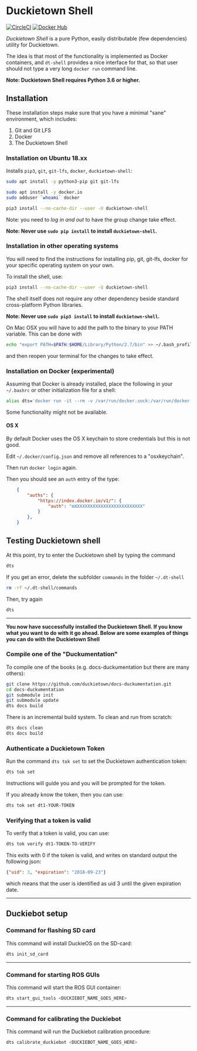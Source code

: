 # Duckietown Shell

[![CircleCI](https://circleci.com/gh/duckietown/duckietown-shell.svg?style=shield)](https://circleci.com/gh/duckietown/duckietown-shell) 
[![Docker Hub](https://img.shields.io/docker/pulls/duckietown/duckietown-shell.svg)](https://hub.docker.com/r/duckietown/duckietown-shell/)

*Duckietown Shell* is a pure Python, easily distributable (few dependencies) utility for Duckietown.

The idea is that most of the functionality is implemented as Docker containers, and `dt-shell` provides a nice interface for that, so that user should not type a very long `docker run` command line.

**Note: Duckietown Shell requires Python 3.6 or higher.**

## Installation

These installation steps make sure that you have a minimal "sane" environment, which includes:

1. Git and Git LFS
2. Docker
3. The Duckietown Shell

### Installation on Ubuntu 18.xx

Installs `pip3`, `git`, `git-lfs`, `docker`, `duckietown-shell`:

```bash
sudo apt install -y python3-pip git git-lfs

sudo apt install -y docker.io
sudo adduser `whoami` docker

pip3 install --no-cache-dir --user -U duckietown-shell
```

Note: you need to *log in and out* to have the group change take effect.

**Note: Never use `sudo pip install` to install `duckietown-shell`.**

### Installation in other operating systems

You will need to find the instructions for installing pip, git, git-lfs, docker for your specific operating system on your own.

To install the shell, use:

```bash
pip3 install --no-cache-dir --user -U duckietown-shell
```

The shell itself does not require any other dependency beside standard cross-platform Python libraries.

**Note: Never use `sudo pip3 install` to install `duckietown-shell`.**

On Mac OSX you will have to add the path to the binary to your PATH variable.
This can be done with

```bash
echo "export PATH=$PATH:$HOME/Library/Python/2.7/bin" >> ~/.bash_profile
```

and then reopen your terminal for the changes to take effect.

### Installation on Docker (experimental)

Assuming that Docker is already installed, place the following in your `~/.bashrc` or other initialization file for a shell:

```bash
alias dts='docker run -it --rm -v /var/run/docker.sock:/var/run/docker.sock  -w $PWD -v $PWD:$PWD -v ~/.dt-shell:/root/.dt-shell -v ~/.docker:/root/.docker duckietown/duckietown-shell:v3 dts'
```

Some functionality might not be available.

#### OS X

By default Docker uses the OS X keychain to store credentials but this is not good.

Edit `~/.docker/config.json` and remove all references to a "osxkeychain".

Then run `docker login` again.

Then you should see an `auth` entry of the type:

```json
    {
        "auths": {
            "https://index.docker.io/v1/": {
                "auth": "mXXXXXXXXXXXXXXXXXXXXXXXXXX"
            }
        },
    }
```

## Testing Duckietown shell

At this point, try to enter the Duckietown shell by typing the command

```bash
dts
```

If you get an error, delete the subfolder `commands` in the folder `~/.dt-shell`

```bash
rm -rf ~/.dt-shell/commands
```

Then, try again

```bash
dts
```

-----------------------

**You now have successfully installed the Duckietown Shell. If you know what you want to do with it go ahead. Below are some examples of things you can do with the Duckietown Shell** 

### Compile one of the "Duckumentation"

To compile one of the books (e.g. docs-duckumentation but there are many others):

```bash
git clone https://github.com/duckietown/docs-duckumentation.git
cd docs-duckumentation
git submodule init
git submodule update
dts docs build
```

There is an incremental build system. To clean and run from scratch:

```bash
dts docs clean
dts docs build
```

### Authenticate a Duckietown Token

Run the command `dts tok set` to set the Duckietown authentication token:

```bash
dts tok set  
```

Instructions will guide you and you will be prompted for the token.

If you already know the token, then you can use:

```bash
dts tok set dt1-YOUR-TOKEN
```

### Verifying that a token is valid

To verify that a token is valid, you can use:

```bash
dts tok verify dt1-TOKEN-TO-VERIFY
```

This exits with 0 if the token is valid, and writes on standard output the following json:

```json
{"uid": 3, "expiration": "2018-09-23"}
```

which means that the user is identified as uid 3 until the given expiration date.

-----------------------

## Duckiebot setup

### Command for flashing SD card

This command will install DuckieOS on the SD-card:

```bash
dts init_sd_card
```

-----------------------

### Command for starting ROS GUIs

This command will start the ROS GUI container:

```bash
dts start_gui_tools <DUCKIEBOT_NAME_GOES_HERE>
```

-----------------------

### Command for calibrating the Duckiebot

This command will run the Duckiebot calibration procedure:

```bash
dts calibrate_duckiebot <DUCKIEBOT_NAME_GOES_HERE>
```